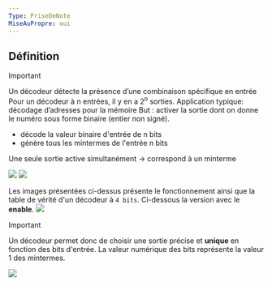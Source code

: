 ```yaml
---
Type: PriseDeNote
MiseAuPropre: oui
---
```

## Définition
>[!important]
>Un décodeur détecte la présence d’une combinaison spécifique en entrée 
>Pour un décodeur à n entrées, il y en a $2^n$ sorties.
>Application typique: décodage d’adresses pour la mémoire But : activer la sortie dont on donne le numéro sous forme binaire (entier non signé).
>- décode la valeur binaire d'entrée de n bits 
>- génère tous les mintermes de l'entrée n bits
>
>Une seule sortie active simultanément -> correspond à un minterme

![](../../../../../S0/PiecesJointes/Pasted%20image%2020231026133039.png)
![](../../../../../S0/PiecesJointes/Pasted%20image%2020231026135512.png)

Les images présentées ci-dessus présente le fonctionnement ainsi que la table de vérité d'un décodeur à `4 bits`.
Ci-dessous la version avec le **enable**.
![](../../../../../S0/PiecesJointes/Pasted%20image%2020231026135806.png)
>[!important]
>Un décodeur permet donc de choisir une sortie précise et **unique** en fonction des bits d'entrée. La valeur numérique des bits représente la valeur 1 des mintermes.

![](../../../../../S0/PiecesJointes/Pasted%20image%2020231026140408.png)
